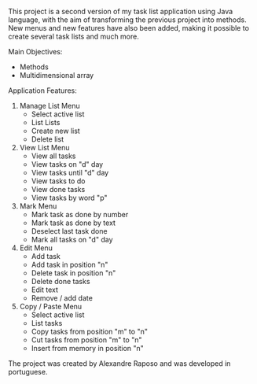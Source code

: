 This project is a second version of my task list application using Java language, with the aim of transforming the previous project into methods.
New menus and new features have also been added, making it possible to create several task lists and much more.

Main Objectives:
- Methods
- Multidimensional array

Application Features:
1. Manage List Menu
     - Select active list
     - List Lists
     - Create new list
     - Delete list
2. View List Menu
     - View all tasks
     - View tasks on "d" day
     - View tasks until "d" day
     - View tasks to do
     - View done tasks
     - View tasks by word "p"
3. Mark Menu
     - Mark task as done by number
     - Mark task as done by text
     - Deselect last task done
     - Mark all tasks on "d" day
4. Edit Menu
     - Add task
     - Add task in position "n"
     - Delete task in position "n"
     - Delete done tasks
     - Edit text
     - Remove / add date
5. Copy / Paste Menu
     - Select active list
     - List tasks
     - Copy tasks from position "m" to "n"
     - Cut tasks from position "m" to "n"
     - Insert from memory in position "n"
     
The project was created by Alexandre Raposo and was developed in portuguese.
